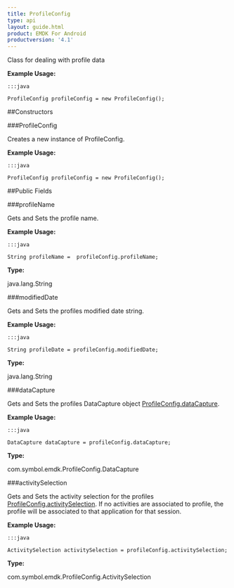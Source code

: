 ```yaml
---
title: ProfileConfig
type: api
layout: guide.html
product: EMDK For Android
productversion: '4.1'
---
```



Class for dealing with profile data
 
 

**Example Usage:**
	
	:::java
	
	ProfileConfig profileConfig = new ProfileConfig();
	


##Constructors

###ProfileConfig

Creates a new instance of ProfileConfig.
 
 

**Example Usage:**
	
	:::java
	
	ProfileConfig profileConfig = new ProfileConfig();
	


##Public Fields

###profileName

Gets and Sets the profile name.
 
 

**Example Usage:**
	
	:::java
	
	String profileName =  profileConfig.profileName;
	


**Type:**

java.lang.String

###modifiedDate

Gets and Sets the profiles modified date string. 
 
 

**Example Usage:**
	
	:::java
	
	String profileDate = profileConfig.modifiedDate;
	


**Type:**

java.lang.String

###dataCapture

Gets and Sets the profiles DataCapture object [ ProfileConfig.dataCapture](../ProfileConfig#datacapture). 
 
 

**Example Usage:**
	
	:::java
	
	DataCapture dataCapture = profileConfig.dataCapture;
	


**Type:**

com.symbol.emdk.ProfileConfig.DataCapture

###activitySelection

Gets and Sets the activity selection for the profiles [ ProfileConfig.activitySelection](../ProfileConfig#activityselection). 
 If no activities are associated to profile, the profile will be associated to that application for that session.
 
 

**Example Usage:**
	
	:::java
	
	ActivitySelection activitySelection = profileConfig.activitySelection;
	


**Type:**

com.symbol.emdk.ProfileConfig.ActivitySelection









